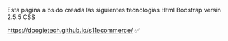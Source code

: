 Esta pagina a bsido creada las siguientes tecnologias 
Html
Boostrap versin 2.5.5
CSS


https://doogietech.github.io/s11ecommerce/ ✅


